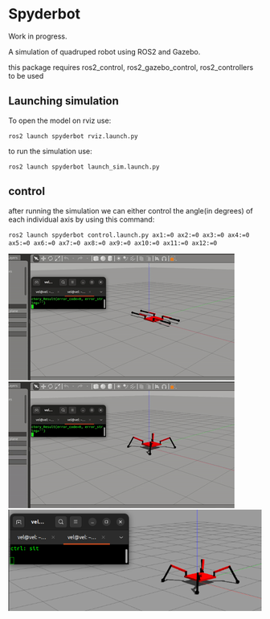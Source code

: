 # Spyderbot
Work in progress.  
  
A simulation of quadruped robot using ROS2 and Gazebo.  
  
this package requires ros2_control, ros2_gazebo_control, ros2_controllers to be used

## Launching simulation  
To open the model on rviz use:
```
ros2 launch spyderbot rviz.launch.py
```
  
to run the simulation use:
```
ros2 launch spyderbot launch_sim.launch.py
```
## control
after running the simulation we can either control the angle(in degrees) of each individual axis by using this command:
```
ros2 launch spyderbot control.launch.py ax1:=0 ax2:=0 ax3:=0 ax4:=0 ax5:=0 ax6:=0 ax7:=0 ax8:=0 ax9:=0 ax10:=0 ax11:=0 ax12:=0
``` 

![alt text](https://github.com/MickySukmana/spyderbot/blob/main/img/stand.gif?raw=true)
![alt text](https://github.com/MickySukmana/spyderbot/blob/main/img/sit.gif?raw=true)
![alt text](https://github.com/MickySukmana/spyderbot/blob/main/img/lr.png?raw=true)
